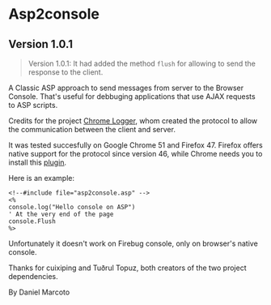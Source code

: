 Asp2console
===========

## Version 1.0.1

> Version 1.0.1: It had added the method `flush` for allowing to send the response to the client.

A Classic ASP approach to send messages from server to the Browser Console. That's useful for debbuging applications that use AJAX requests to ASP scripts.

Credits for the project [Chrome Logger](https://craig.is/writing/chrome-logger), whom created the protocol to allow the communication between the client and server.

It was tested succesfully on Google Chrome 51 and Firefox 47. Firefox offers native support for the protocol since version 46, while Chrome needs you to install this [plugin](https://chrome.google.com/webstore/detail/chromephp/noaneddfkdjfnfdakjjmocngnfkfehhd).

Here is an example:

	<!--#include file="asp2console.asp" -->
	<%
	console.log("Hello console on ASP")
	' At the very end of the page
	console.Flush
	%>

Unfortunately it doesn't work on Firebug console, only on browser's native console.

Thanks for cuixiping and Tuðrul Topuz, both creators of the two project dependencies.

By Daniel Marcoto